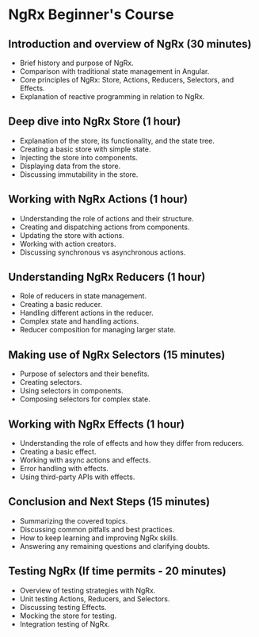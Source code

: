 # NgRx Beginner's Course

## Introduction and overview of NgRx (30 minutes)

- Brief history and purpose of NgRx.
- Comparison with traditional state management in Angular.
- Core principles of NgRx: Store, Actions, Reducers, Selectors, and Effects.
- Explanation of reactive programming in relation to NgRx.

## Deep dive into NgRx Store (1 hour)

- Explanation of the store, its functionality, and the state tree.
- Creating a basic store with simple state.
- Injecting the store into components.
- Displaying data from the store.
- Discussing immutability in the store.

## Working with NgRx Actions (1 hour)

- Understanding the role of actions and their structure.
- Creating and dispatching actions from components.
- Updating the store with actions.
- Working with action creators.
- Discussing synchronous vs asynchronous actions.

## Understanding NgRx Reducers (1 hour)

- Role of reducers in state management.
- Creating a basic reducer.
- Handling different actions in the reducer.
- Complex state and handling actions.
- Reducer composition for managing larger state.

## Making use of NgRx Selectors (15 minutes)

- Purpose of selectors and their benefits.
- Creating selectors.
- Using selectors in components.
- Composing selectors for complex state.

## Working with NgRx Effects (1 hour)

- Understanding the role of effects and how they differ from reducers.
- Creating a basic effect.
- Working with async actions and effects.
- Error handling with effects.
- Using third-party APIs with effects.

## Conclusion and Next Steps (15 minutes)

- Summarizing the covered topics.
- Discussing common pitfalls and best practices.
- How to keep learning and improving NgRx skills.
- Answering any remaining questions and clarifying doubts.

## Testing NgRx (If time permits - 20 minutes)

- Overview of testing strategies with NgRx.
- Unit testing Actions, Reducers, and Selectors.
- Discussing testing Effects.
- Mocking the store for testing.
- Integration testing of NgRx.
